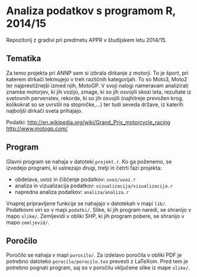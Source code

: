 # Analiza podatkov s programom R, 2014/15

Repozitorij z gradivi pri predmetu APPR v študijskem letu 2014/15.

## Tematika

Za temo projekta pri ANNP sem si izbrala dirkanje z motorji. To je šport, pri katerem dirkači tekmujejo v treh različnih kategorijah. To so Moto3, Moto2 ter najprestižnejši izmed njih, MotoGP. V svoji nalogi nameravam analizirati znamke motorjev, ki jih vozijo, zmage, ki so jih osvojili skozi leta, rezultate iz svetovnih pervenstev, rekorde, ki so jih osvojili (najhitreje prevožen krog, kolikokrat so se uvrstili na stopničke,...) ter tudi seveda države, iz katerih najboljši dirkači sveta prihajajo. 

Podatki: http://en.wikipedia.org/wiki/Grand_Prix_motorcycle_racing
         http://www.motogp.com/

## Program

Glavni program se nahaja v datoteki `projekt.r`. Ko ga poženemo, se izvedejo
programi, ki ustrezajo drugi, tretji in četrti fazi projekta:

* obdelava, uvoz in čiščenje podatkov: `uvoz/uvoz.r`
* analiza in vizualizacija podatkov: `vizualizacija/vizualizacija.r`
* napredna analiza podatkov: `analiza/analiza.r`

Vnaprej pripravljene funkcije se nahajajo v datotekah v mapi `lib/`. Podatkovni
viri so v mapi `podatki/`. Slike, ki jih program naredi, se shranijo v mapo
`slike/`. Zemljevidi v obliki SHP, ki jih program pobere, se shranijo v mapo
`zemljevid/`.

## Poročilo

Poročilo se nahaja v mapi `porocilo/`. Za izdelavo poročila v obliki PDF je
potrebno datoteko `porocilo/porocilo.tex` prevesti z LaTeXom. Pred tem je
potrebno pognati program, saj so v poročilu vključene slike iz mape `slike/`.
